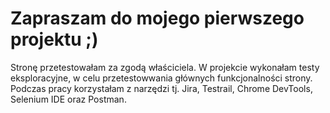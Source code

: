 # Zapraszam do mojego pierwszego projektu ;)

Stronę przetestowałam za zgodą właściciela. W projekcie wykonałam testy eksploracyjne, w celu przetestowwania głównych funkcjonalności strony. Podczas pracy korzystałam z narzędzi tj. Jira, Testrail, Chrome DevTools, Selenium IDE oraz Postman.
